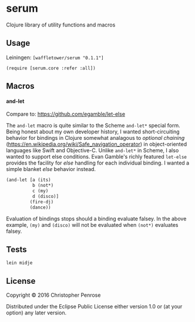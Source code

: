# serum

Clojure library of utility functions and macros

## Usage

Leiningen:
`[waffletower/serum "0.1.1"]`

`(require [serum.core :refer :all])`

## Macros

#### and-let

Compare to: https://github.com/egamble/let-else

The `and-let` macro is quite similar to the Scheme `and-let*` special
form.  Being honest about my own developer history, I wanted
short-circuiting behavior for bindings in Clojure somewhat analagous
to _optional chaining_
(https://en.wikipedia.org/wiki/Safe_navigation_operator) in
object-oriented languages like Swift and Objective-C.  Unlike
`and-let*` in Scheme, I also wanted to support else conditions.  Evan
Gamble's richly featured `let-else` provides the facility for _else_
handling for each individual binding.  I wanted a simple blanket
_else_ behavior instead.

``` Clojure
(and-let [a (its)
          b (not*)
          c (my)
          d (disco)]
         (fire-dj)
         (dance))
```

Evaluation of bindings stops should a binding evaluate
falsey.  In the above example, `(my)` and `(disco)` will not be
evaluated when `(not*)` evaluates falsey.

## Tests

`lein midje`

## License

Copyright © 2016 Christopher Penrose

Distributed under the Eclipse Public License either version 1.0 or (at
your option) any later version.
